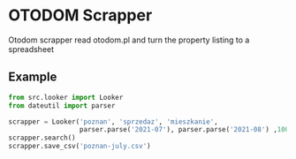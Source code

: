 # OTODOM Scrapper
Otodom scrapper read otodom.pl and turn the property listing to a spreadsheet

## Example
```Python
from src.looker import Looker
from dateutil import parser

scrapper = Looker('poznan', 'sprzedaz', 'mieszkanie',
                  parser.parse('2021-07'), parser.parse('2021-08') ,100)
scrapper.search()
scrapper.save_csv('poznan-july.csv')
```
